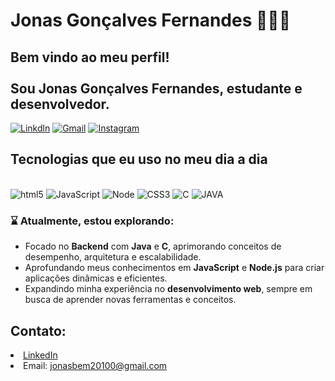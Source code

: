 ### <h1>Jonas Gonçalves Fernandes 👨🏾‍💻</h1><strong><h2>Bem vindo ao meu perfil!</strong><br><br> Sou Jonas Gonçalves Fernandes, estudante e desenvolvedor.


[![Linkdln](https://img.shields.io/badge/LinkedIn-0077B5?style=for-the-badge&logo=linkedin&logoColor=white)](https://www.linkedin.com/in/jonas-gon%C3%A7alves-94544a212/)
[![Gmail](https://img.shields.io/badge/Gmail-D14836?style=for-the-badge&logo=gmail&logoColor=white)](mailto:jonasbem20100@gmail.com)
[![Instagram](https://img.shields.io/badge/Instagram-E4405F?style=for-the-badge&logo=instagram&logoColor=white)](https://www.instagram.com/jonas_goncalvess15/)


## Tecnologias que eu uso no meu dia a dia
<div style="display: inline_block"><br/>
        <img alt="html5" src ="https://img.shields.io/badge/HTML5-E34F26?style=for-the-badge&logo=html5&logoColor=white">
        <img alt="JavaScript" src ="https://img.shields.io/badge/JavaScript-F7DF1E?style=for-the-badge&logo=javascript&logoColor=black">
        <img alt="Node" src ="https://img.shields.io/badge/Node.js-43853D?style=for-the-badge&logo=node.js&logoColor=white">
        <img alt="CSS3" src ="https://img.shields.io/badge/CSS3-1572B6?style=for-the-badge&logo=css3&logoColor=white">
        <img alt="C" src ="https://img.shields.io/badge/C-00599C?style=for-the-badge&logo=c&logoColor=white">
        <img alt="JAVA" src ="https://img.shields.io/badge/Java-ED8B00?style=for-the-badge&logo=openjdk&logoColor=white">
</div>



<h3>⌛ Atualmente, estou explorando:</h3>
<ul>
  <li>Focado no <strong>Backend</strong> com <strong>Java</strong> e <strong>C</strong>, aprimorando conceitos de desempenho, arquitetura e escalabilidade.</li>
  <li>Aprofundando meus conhecimentos em <strong>JavaScript</strong> e <strong>Node.js</strong> para criar aplicações dinâmicas e eficientes.</li>
  <li>Expandindo minha experiência no <strong>desenvolvimento web</strong>, sempre em busca de aprender novas ferramentas e conceitos.</li>
</ul>



## Contato:
<li><a href="https://www.linkedin.com/in/gabriel-scache-5678492b0/" rel="nofollow">LinkedIn</a></li>
<li>Email: <a href="mailto:Jonasbem20100@gmail.com">jonasbem20100@gmail.com</a></li>
